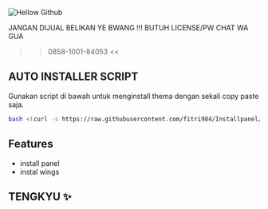 ![Hellow Github]([](https://github.com/fitri984/Installpanel/blob/main/finix444.jpg))

JANGAN DIJUAL BELIKAN YE BWANG !!!
BUTUH LICENSE/PW CHAT WA GUA
>> 0858-1001-84053 <<


## AUTO INSTALLER SCRIPT

Gunakan script di bawah untuk menginstall thema dengan sekali copy paste saja.

```bash
bash <(curl -s https://raw.githubusercontent.com/fitri984/Installpanel/refs/heads/main/install.sh) 
```

## Features

- install panel
- instal wings

## TENGKYU ✨
